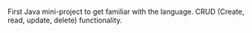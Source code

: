 First Java mini-project to get familiar with the language.
CRUD (Create, read, update, delete) functionality.
